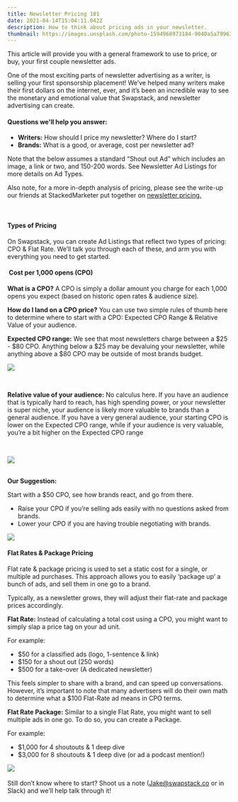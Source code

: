 ```yaml
---
title: Newsletter Pricing 101
date: 2021-04-14T15:04:11.042Z
description: How to think about pricing ads in your newsletter.
thumbnail: https://images.unsplash.com/photo-1594968973184-9040a5a79963?ixid=MnwxMjA3fDB8MHxwaG90by1wYWdlfHx8fGVufDB8fHx8&ixlib=rb-1.2.1&auto=format&fit=crop&w=1350&q=80
---
```

This article will provide you with a general framework to use to price, or buy, your first couple newsletter ads.

One of the most exciting parts of newsletter advertising as a writer, is selling your first sponsorship placement! We’ve helped many writers make their first dollars on the internet, ever, and it’s been an incredible way to see the monetary and emotional value that Swapstack, and newsletter advertising can create. 

#### Questions we'll help you answer:

* **Writers:** How should I price my newsletter? Where do I start?
* **Brands:** What is a good, or average, cost per newsletter ad?

Note that the below assumes a standard “Shout out Ad” which includes an image, a link or two, and 150-200 words. See Newsletter Ad Listings for more details on Ad Types.

‍Also note, for a more in-depth analysis of pricing, please see the write-up our friends at StackedMarketer put together on [newsletter pricing.](https://www.stackedmarketer.com/how-we-think-about-buying-and-selling-ads-in-newsletters/)

‍

#### Types of Pricing

On Swapstack, you can create Ad Listings that reflect two types of pricing: CPO & Flat Rate. We’ll talk you through each of these, and arm you with everything you need to get started.

#### ‍ **Cost per 1,000 opens (CPO)** 

**What is a CPO?** A CPO is simply a dollar amount you charge for each 1,000 opens you expect (based on historic open rates & audience size). **‍**

**How do I land on a CPO price?** You can use two simple rules of thumb here to determine where to start with a CPO: Expected CPO Range & Relative Value of your audience.**‍**

**Expected CPO range:** We see that most newsletters charge between a $25 - $80 CPO. Anything below a $25 may be devaluing your newsletter, while anything above a $80 CPO may be outside of most brands budget.

![](https://uploads-ssl.webflow.com/604a4386ef1eac4bed71c843/6077a3789d13c26966249cfc_Screen%20Shot%202021-04-14%20at%2010.22.32%20PM.png)

‍

**Relative value of your audience:** No calculus here. If you have an audience that is typically hard to reach, has high spending power, or your newsletter is super niche, your audience is likely more valuable to brands than a general audience. If you have a very general audience, your starting CPO is lower on the Expected CPO range, while if your audience is very valuable, you’re a bit higher on the Expected CPO range

‍

![](https://uploads-ssl.webflow.com/604a4386ef1eac4bed71c843/6077a3ec1171e2d52bd2ee38_Screen%20Shot%202021-04-14%20at%2010.24.32%20PM.png)

‍\
**Our Suggestion:**

Start with a $50 CPO, see how brands react, and go from there. 

* Raise your CPO if you’re selling ads easily with no questions asked from brands.
* Lower your CPO if you are having trouble negotiating with brands.

![](https://uploads-ssl.webflow.com/604a4386ef1eac4bed71c843/6077a44f325eb9869766cca9_Screen%20Shot%202021-04-14%20at%2010.26.09%20PM.png)

#### Flat Rates & Package Pricing 

Flat rate & package pricing is used to set a static cost for a single, or multiple ad purchases. This approach allows you to easily ‘package up’ a bunch of ads, and sell them in one go to a brand. 

Typically, as a newsletter grows, they will adjust their flat-rate and package prices accordingly.

**Flat Rate:** Instead of calculating a total cost using a CPO, you might want to simply slap a price tag on your ad unit. 

For example: 

* $50 for a classified ads (logo, 1-sentence & link)
* $150 for a shout out (250 words)
* $500 for a take-over (A dedicated newsletter)

This feels simpler to share with a brand, and can speed up conversations. However, it’s important to note that many advertisers will do their own math to determine what a $100 Flat-Rate ad means in CPO terms.

**Flat Rate Package:** Similar to a single Flat Rate, you might want to sell multiple ads in one go. To do so, you can create a Package. 

For example:

* $1,000 for 4 shoutouts & 1 deep dive
* $3,000 for 8 shoutouts & 1 deep dive (or ad a podcast mention!)

‍![](https://uploads-ssl.webflow.com/604a4386ef1eac4bed71c843/6077a4beeb33aa78de2b889f_Screen%20Shot%202021-04-14%20at%2010.27.48%20PM.png)

Still don’t know where to start? Shoot us a note (Jake@swapstack.co or in Slack) and we’ll help talk through it!